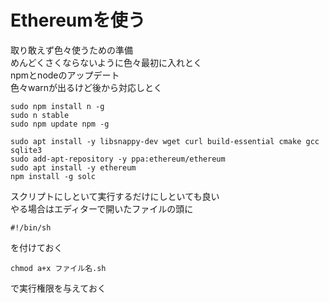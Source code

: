 # Ethereumを使う  

取り敢えず色々使うための準備  
めんどくさくならないように色々最初に入れとく  
npmとnodeのアップデート  
色々warnが出るけど後から対応しとく  

```
sudo npm install n -g
sudo n stable
sudo npm update npm -g

sudo apt install -y libsnappy-dev wget curl build-essential cmake gcc sqlite3
sudo add-apt-repository -y ppa:ethereum/ethereum
sudo apt install -y ethereum
npm install -g solc
```  
スクリプトにしといて実行するだけにしといても良い  
やる場合はエディターで開いたファイルの頭に  
```
#!/bin/sh
``` 
を付けておく
``` 
chmod a+x ファイル名.sh
```
で実行権限を与えておく  
